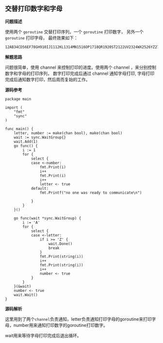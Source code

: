 ## 交替打印数字和字母

**问题描述**

使用两个 `goroutine` 交替打印序列，一个 `goroutine` 打印数字， 另外一个 `goroutine` 打印字母， 最终效果如下：

```bash
12AB34CD56EF78GH910IJ1112KL1314MN1516OP1718QR1920ST2122UV2324WX2526YZ2728
```

**解题思路**

问题很简单，使用 channel 来控制打印的进度。使用两个 channel ，来分别控制数字和字母的打印序列， 数字打印完成后通过 channel 通知字母打印, 字母打印完成后通知数字打印，然后周而复始的工作。

**源码参考**

```
package main

import (
	"fmt"
	"sync"
)

func main() {
	letter, number := make(chan bool), make(chan bool)
	wait := sync.WaitGroup{}
	wait.Add(1)
	go func() {
		i := 1
		for {
			select {
			case <-number:
				fmt.Print(i)
				i++
				fmt.Print(i)
				i++
				letter <- true
			default:
				fmt.Printf("no one was ready to communicate\n")

			}
		}
	}()

	go func(wait *sync.WaitGroup) {
		i := 'A'
		for {
			select {
			case <-letter:
				if i >= 'Z' {
					wait.Done()
					break
				}
				fmt.Print(string(i))
				i++
				fmt.Print(string(i))
				i++
				number <- true
			}
		}
	}(&wait)
	number <- true
	wait.Wait()
}

```

**源码解析**

这里用到了两个`channel`负责通知，letter负责通知打印字母的goroutine来打印字母，number用来通知打印数字的goroutine打印数字。

wait用来等待字母打印完成后退出循环。
